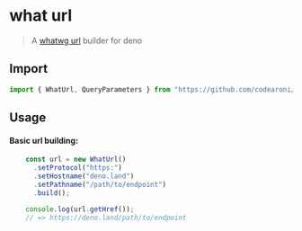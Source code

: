 # what url
> A [whatwg url](https://url.spec.whatwg.org/) builder for deno

## Import
``` ts
import { WhatUrl, QueryParameters } from "https://github.com/codearoni/what_url/blob/master/mod.ts";
```

## Usage

#### Basic url building:
``` ts
    const url = new WhatUrl()
      .setProtocol("https:")
      .setHostname("deno.land")
      .setPathname("/path/to/endpoint")
      .build();
    
    console.log(url.getHref());
    // => https://deno.land/path/to/endpoint
```
